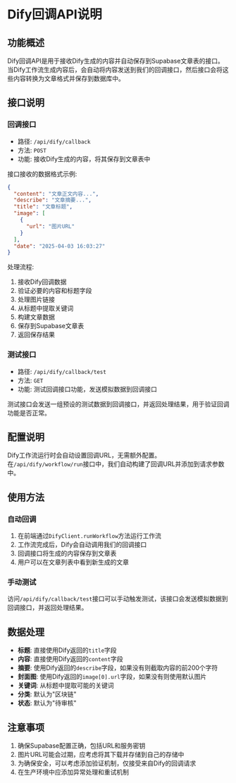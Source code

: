 # Dify回调API说明

## 功能概述

Dify回调API是用于接收Dify生成的内容并自动保存到Supabase文章表的接口。当Dify工作流生成内容后，会自动将内容发送到我们的回调接口，然后接口会将这些内容转换为文章格式并保存到数据库中。

## 接口说明

### 回调接口

- 路径: `/api/dify/callback`
- 方法: `POST`
- 功能: 接收Dify生成的内容，将其保存到文章表中

接口接收的数据格式示例:

```json
{
  "content": "文章正文内容...",
  "describe": "文章摘要...",
  "title": "文章标题",
  "image": [
    {
      "url": "图片URL"
    }
  ],
  "date": "2025-04-03 16:03:27"
}
```

处理流程:
1. 接收Dify回调数据
2. 验证必要的内容和标题字段
3. 处理图片链接
4. 从标题中提取关键词
5. 构建文章数据
6. 保存到Supabase文章表
7. 返回保存结果

### 测试接口

- 路径: `/api/dify/callback/test`
- 方法: `GET`
- 功能: 测试回调接口功能，发送模拟数据到回调接口

测试接口会发送一组预设的测试数据到回调接口，并返回处理结果，用于验证回调功能是否正常。

## 配置说明

Dify工作流运行时会自动设置回调URL，无需额外配置。在`/api/dify/workflow/run`接口中，我们自动构建了回调URL并添加到请求参数中。

## 使用方法

### 自动回调

1. 在前端通过`DifyClient.runWorkflow`方法运行工作流
2. 工作流完成后，Dify会自动调用我们的回调接口
3. 回调接口将生成的内容保存到文章表
4. 用户可以在文章列表中看到新生成的文章

### 手动测试

访问`/api/dify/callback/test`接口可以手动触发测试，该接口会发送模拟数据到回调接口，并返回处理结果。

## 数据处理

- **标题**: 直接使用Dify返回的`title`字段
- **内容**: 直接使用Dify返回的`content`字段
- **摘要**: 使用Dify返回的`describe`字段，如果没有则截取内容的前200个字符
- **封面图**: 使用Dify返回的`image[0].url`字段，如果没有则使用默认图片
- **关键词**: 从标题中提取可能的关键词
- **分类**: 默认为"区块链"
- **状态**: 默认为"待审核"

## 注意事项

1. 确保Supabase配置正确，包括URL和服务密钥
2. 图片URL可能会过期，应考虑将其下载并存储到自己的存储中
3. 为确保安全，可以考虑添加验证机制，仅接受来自Dify的回调请求
4. 在生产环境中应添加异常处理和重试机制 
